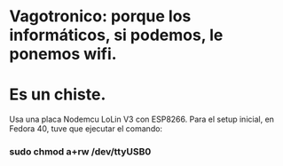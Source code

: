 # Vagotronico: porque los informáticos, si podemos, le ponemos wifi.
# Es un chiste.

Usa una placa Nodemcu LoLin V3 con ESP8266.
Para el setup inicial, en Fedora 40, tuve que ejecutar el comando:
### sudo chmod a+rw /dev/ttyUSB0
